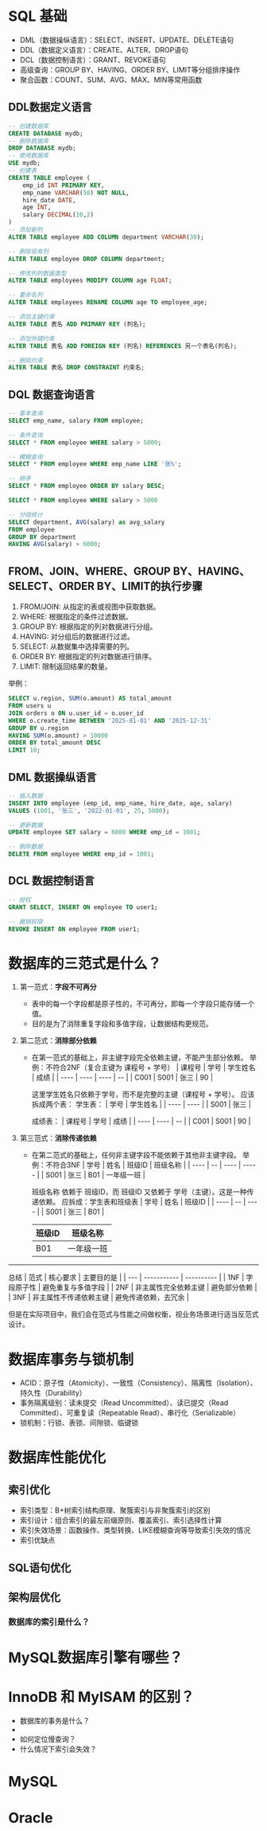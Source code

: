 
# SQL 基础
- DML（数据操纵语言）：SELECT、INSERT、UPDATE、DELETE语句
- DDL（数据定义语言）：CREATE、ALTER、DROP语句
- DCL（数据控制语言）：GRANT、REVOKE语句
- 高级查询：GROUP BY、HAVING、ORDER BY、LIMIT等分组排序操作
- 聚合函数：COUNT、SUM、AVG、MAX、MIN等常用函数

## DDL数据定义语言
```sql
-- 创建数据库
CREATE DATABASE mydb;
-- 删除数据库
DROP DATABASE mydb;
-- 使用数据库
USE mydb;
-- 创建表
CREATE TABLE employee (
    emp_id INT PRIMARY KEY,
    emp_name VARCHAR(50) NOT NULL,
    hire_date DATE,
    age INT,
    salary DECIMAL(10,2)
)
-- 添加新列
ALTER TABLE employee ADD COLUMN department VARCHAR(30);

-- 删除现有列
ALTER TABLE employee DROP COLUMN department;

-- 修改列的数据类型
ALTER TABLE employees MODIFY COLUMN age FLOAT;

-- 重命名列
ALTER TABLE employees RENAME COLUMN age TO employee_age;

-- 添加主键约束
ALTER TABLE 表名 ADD PRIMARY KEY (列名);

-- 添加外键约束
ALTER TABLE 表名 ADD FOREIGN KEY (列名) REFERENCES 另一个表名(列名);

-- 删除约束
ALTER TABLE 表名 DROP CONSTRAINT 约束名;

```

## DQL 数据查询语言
```sql
-- 基本查询
SELECT emp_name, salary FROM employee;

-- 条件查询
SELECT * FROM employee WHERE salary > 5000;

-- 模糊查询
SELECT * FROM employee WHERE emp_name LIKE '张%';

-- 排序
SELECT * FROM employee ORDER BY salary DESC;

SELECT * FROM employee WHERE salary > 5000 

-- 分组统计
SELECT department, AVG(salary) as avg_salary 
FROM employee 
GROUP BY department 
HAVING AVG(salary) > 6000;

```

## FROM、JOIN、WHERE、GROUP BY、HAVING、SELECT、ORDER BY、LIMIT的执行步骤
1. FROM/JOIN: 从指定的表或视图中获取数据。
2. WHERE: 根据指定的条件过滤数据。
3. GROUP BY: 根据指定的列对数据进行分组。
4. HAVING: 对分组后的数据进行过滤。
5. SELECT: 从数据集中选择需要的列。
6. ORDER BY: 根据指定的列对数据进行排序。
7. LIMIT: 限制返回结果的数量。

举例：

```sql
SELECT u.region, SUM(o.amount) AS total_amount
FROM users u
JOIN orders o ON u.user_id = o.user_id
WHERE o.create_time BETWEEN '2025-01-01' AND '2025-12-31'
GROUP BY u.region
HAVING SUM(o.amount) > 10000
ORDER BY total_amount DESC
LIMIT 10;
```


## DML 数据操纵语言
```sql
-- 插入数据
INSERT INTO employee (emp_id, emp_name, hire_date, age, salary) 
VALUES (1001, '张三', '2022-01-01', 25, 5000);

-- 更新数据
UPDATE employee SET salary = 6000 WHERE emp_id = 1001;

-- 删除数据
DELETE FROM employee WHERE emp_id = 1001;
```

## DCL 数据控制语言
```sql
-- 授权
GRANT SELECT, INSERT ON employee TO user1;

-- 撤销权限
REVOKE INSERT ON employee FROM user1;
```




# 数据库的三范式是什么？
1. 第一范式：**字段不可再分**
    - 表中的每一个字段都是原子性的，不可再分，即每一个字段只能存储一个值。
    - 目的是为了消除重复字段和多值字段，让数据结构更规范。
2. 第二范式：**消除部分依赖**
    - 在第一范式的基础上，非主键字段完全依赖主键，不能产生部分依赖。
      举例：不符合2NF（复合主键为 课程号 + 学号）
        | 课程号  | 学号   | 学生姓名 | 成绩 |
        | ---- | ---- | ---- | -- |
        | C001 | S001 | 张三   | 90 |
      
      这里学生姓名只依赖于学号，而不是完整的主键（课程号 + 学号）。
      应该拆成两个表：
        学生表：
        | 学号   | 学生姓名 |
        | ---- | ---- |
        | S001 | 张三   |
        
        成绩表：
        | 课程号  | 学号   | 成绩 |
        | ---- | ---- | -- |
        | C001 | S001 | 90 |

3. 第三范式：**消除传递依赖**
    - 在第二范式的基础上，任何非主键字段不能依赖于其他非主键字段。
    举例：不符合3NF
        | 学号   | 姓名 | 班级ID | 班级名称  |
        | ---- | -- | ---- | ----- |
        | S001 | 张三 | B01  | 一年级一班 |

       班级名称 依赖于 班级ID，而 班级ID 又依赖于 学号（主键）。这是一种传递依赖。
       应拆成：学生表和班级表
        | 学号   | 姓名 | 班级ID |
        | ---- | -- | ---- |
        | S001 | 张三 | B01  |

        | 班级ID | 班级名称  |
        | ---- | ----- |
        | B01  | 一年级一班 |

---
总结
| 范式  | 核心要求        | 主要目的是      |
| --- | ----------- | ---------- |
| 1NF | 字段原子性       | 避免重复与多值字段  |
| 2NF | 非主属性完全依赖主键  | 避免部分依赖     |
| 3NF | 非主属性不传递依赖主键 | 避免传递依赖，去冗余 |

但是在实际项目中，我们会在范式与性能之间做权衡，视业务场景进行适当反范式设计。

# 数据库事务与锁机制
- ACID：原子性（Atomicity）、一致性（Consistency）、隔离性（Isolation）、持久性（Durability）
- 事务隔离级别：读未提交（Read Uncommitted）、读已提交（Read Committed）、可重复读（Repeatable Read）、串行化（Serializable）
- 锁机制：行锁、表锁、间隙锁、临键锁



# 数据库性能优化
## 索引优化

- 索引类型：B+树索引结构原理、聚簇索引与非聚簇索引的区别
- 索引设计：组合索引的最左前缀原则、覆盖索引、索引选择性计算
- 索引失效场景：函数操作、类型转换、LIKE模糊查询等导致索引失效的情况
- 索引优缺点

## SQL语句优化

## 架构层优化

### 数据库的索引是什么？



# MySQL数据库引擎有哪些？


# InnoDB 和 MyISAM 的区别？






- 数据库的事务是什么？
- 
- 如何定位慢查询？
- 什么情况下索引会失效？


# MySQL





# Oracle




